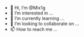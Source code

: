 - 👋 Hi, I’m @Mix1g
- 👀 I’m interested in ...
- 🌱 I’m currently learning ...
- 💞️ I’m looking to collaborate on ...
- 📫 How to reach me ...

<!---
Mix1g/Mix1g is a ✨ special ✨ repository because its `README.md` (this file) appears on your GitHub profile.
You can click the Preview link to take a look at your changes.
--->
